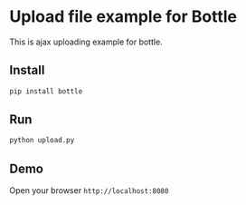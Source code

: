 
Upload file example for Bottle
=====================================

This is ajax uploading example for bottle.

## Install

```sh
pip install bottle
```

## Run

```sh
python upload.py
```

## Demo

Open your browser `http://localhost:8080`


